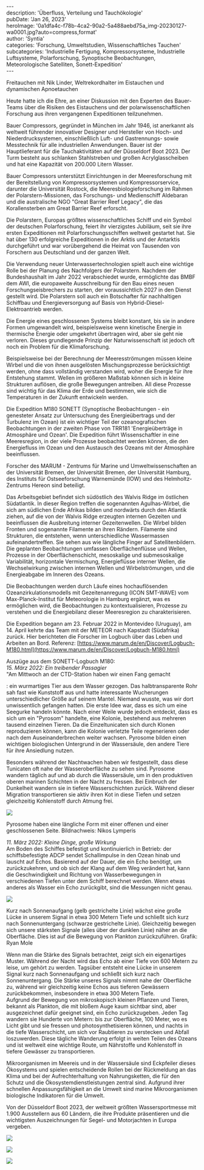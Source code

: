 \---  
description: 'Überfluss, Verteilung und Tauchökologie'  
pubDate: 'Jan 26, 2023'  
heroImage: '0a1dfa4c-f78b-4ca2-90a2-5a488aebd75a_img-20230127-wa0001.jpg?auto=compress,format'  
author: 'Syntia'  
categories: 'Forschung, Umweltstudien, Wissenschaftliches Tauchen'  
subcategories: 'Industrielle Fertigung, Kompressorsysteme, Industrielle Luftsysteme, Polarforschung, Synoptische Beobachtungen, Meteorologische Satelliten, Sonett-Expedition'  
\---  

Freitauchen mit Nik Linder, Weltrekordhalter im Eistauchen und dynamischen Apnoetauchen

Heute hatte ich die Ehre, an einer Diskussion mit den Experten des Bauer-Teams über die Risiken des Eistauchens und der polarwissenschaftlichen Forschung aus ihren vergangenen Expeditionen teilzunehmen.

Bauer Compressors, gegründet in München im Jahr 1946, ist anerkannt als weltweit führender innovativer Designer und Hersteller von Hoch- und Niederdrucksystemen, einschließlich Luft- und Gastrennungs- sowie Messtechnik für alle industriellen Anwendungen. Bauer ist der Hauptlieferant für die Tauchaktivitäten auf der Düsseldorf Boot 2023. Der Turm besteht aus schlanken Stahlstreben und großen Acrylglasscheiben und hat eine Kapazität von 200.000 Litern Wasser.

Bauer Compressors unterstützt Einrichtungen in der Meeresforschung mit der Bereitstellung von Kompressorsystemen und Kompressorservice, darunter die Universität Rostock, die Meeresbiologieforschung im Rahmen der Polarstern-Missionen, das Forschungs- und Medienschiff Aldebaran und die australische NGO "Great Barrier Reef Legacy", die das Korallensterben am Great Barrier Reef erforscht.

Die Polarstern, Europas größtes wissenschaftliches Schiff und ein Symbol der deutschen Polarforschung, feiert ihr vierzigstes Jubiläum, seit sie ihre ersten Expeditionen mit Polarforschungsschiffen weltweit gestartet hat. Sie hat über 130 erfolgreiche Expeditionen in der Arktis und der Antarktis durchgeführt und war vorübergehend die Heimat von Tausenden von Forschern aus Deutschland und der ganzen Welt.

Die Verwendung neuer Unterwassertechnologien spielt auch eine wichtige Rolle bei der Planung des Nachfolgers der Polarstern. Nachdem der Bundeshaushalt im Jahr 2022 verabschiedet wurde, ermöglichte das BMBF dem AWI, die europaweite Ausschreibung für den Bau eines neuen Forschungseisbrechers zu starten, der voraussichtlich 2027 in den Dienst gestellt wird. Die Polarstern soll auch ein Botschafter für nachhaltigen Schiffbau und Energieversorgung auf Basis von Hybrid-Diesel-Elektroantrieb werden.

Die Energie eines geschlossenen Systems bleibt konstant, bis sie in andere Formen umgewandelt wird, beispielsweise wenn kinetische Energie in thermische Energie oder umgekehrt übertragen wird, aber sie geht nie verloren. Dieses grundlegende Prinzip der Naturwissenschaft ist jedoch oft noch ein Problem für die Klimaforschung.

Beispielsweise bei der Berechnung der Meeresströmungen müssen kleine Wirbel und die von ihnen ausgelösten Mischungsprozesse berücksichtigt werden, ohne dass vollständig verstanden wird, woher die Energie für ihre Entstehung stammt. Wellen im größeren Maßstab können sich in kleine Strukturen auflösen, die große Bewegungen antreiben. All diese Prozesse sind wichtig für das Klima der Erde und bestimmen, wie sich die Temperaturen in der Zukunft entwickeln werden.

Die Expedition M180 SONETT (Synoptische Beobachtungen - ein genesteter Ansatz zur Untersuchung des Energieübertrags und der Turbulenz im Ozean) ist ein wichtiger Teil der ozeanografischen Beobachtungen in der zweiten Phase von TRR181 'Energieüberträge in Atmosphäre und Ozean'. Die Expedition führt Wissenschaftler in eine Meeresregion, in der viele Prozesse beobachtet werden können, die den Energiefluss im Ozean und den Austausch des Ozeans mit der Atmosphäre beeinflussen.

Forscher des MARUM - Zentrums für Marine und Umweltwissenschaften an der Universität Bremen, der Universität Bremen, der Universität Hamburg, des Instituts für Ostseeforschung Warnemünde (IOW) und des Helmholtz-Zentrums Hereon sind beteiligt.

Das Arbeitsgebiet befindet sich südöstlich des Walvis Ridge im östlichen Südatlantik. In dieser Region treffen die sogenannten Agulhas-Wirbel, die sich am südlichen Ende Afrikas bilden und nordwärts durch den Atlantik ziehen, auf die von der Walvis Ridge erzeugten internen Gezeiten und beeinflussen die Ausbreitung interner Gezeitenwellen. Die Wirbel bilden Fronten und sogenannte Filamente an ihren Rändern. Filamente sind Strukturen, die entstehen, wenn unterschiedliche Wassermassen aufeinandertreffen. Sie sehen aus wie längliche Finger auf Satellitenbildern. Die geplanten Beobachtungen umfassen Oberflächenflüsse und Wellen, Prozesse in der Oberflächenschicht, mesoskalige und submesoskalige Variabilität, horizontale Vermischung, Energieflüsse interner Wellen, die Wechselwirkung zwischen internen Wellen und Wirbelströmungen, und die Energieabgabe im Inneren des Ozeans.

Die Beobachtungen werden durch Läufe eines hochauflösenden Ozeanzirkulationsmodells mit Gezeitenanregung (ICON SMT-WAVE) vom Max-Planck-Institut für Meteorologie in Hamburg ergänzt, was es ermöglichen wird, die Beobachtungen zu kontextualisieren, Prozesse zu verstehen und die Energiebilanz dieser Meeresregion zu charakterisieren.

Die Expedition begann am 23. Februar 2022 in Montevideo (Uruguay), am 14. April kehrte das Team mit der METEOR nach Kapstadt (Südafrika) zurück. Hier berichteten die Forscher im Logbuch über das Leben und Arbeiten an Bord. Referenz: [https://www.marum.de/en/Discover/Logbuch-M180.html](https://www.marum.de/en/Discover/Logbuch-M180.html)

Auszüge aus dem SONETT-Logbuch M180:  
_15. März 2022: Ein treibender Passagier_  
"Am Mittwoch an der CTD-Station haben wir einen Fang gemacht

: ein wurmartiges Tier aus dem Wasser gezogen. Das halbtransparente Rohr sah fast wie Kunststoff aus und hatte interessante Wucherungen unterschiedlicher Größe auf seinem Mantel. Niemand wusste, was wir dort unwissentlich gefangen hatten. Die erste Idee war, dass es sich um eine Seegurke handeln könnte. Nach einer Weile wurde jedoch entdeckt, dass es sich um ein "Pyrosom" handelte, eine Kolonie, bestehend aus mehreren tausend einzelnen Tieren. Da die Einzeltunicaten sich durch Klonen reproduzieren können, kann die Kolonie verletzte Teile regenerieren oder nach dem Auseinanderbrechen weiter wachsen. Pyrosome bilden einen wichtigen biologischen Untergrund in der Wassersäule, den andere Tiere für ihre Ansiedlung nutzen.

Besonders während der Nachtwachen haben wir festgestellt, dass diese Tunicaten oft nahe der Wasseroberfläche zu sehen sind. Pyrosome wandern täglich auf und ab durch die Wassersäule, um in den produktiven oberen marinen Schichten in der Nacht zu fressen. Bei Einbruch der Dunkelheit wandern sie in tiefere Wasserschichten zurück. Während dieser Migration transportieren sie aktiv ihren Kot in diese Tiefen und setzen gleichzeitig Kohlenstoff durch Atmung frei.

![](https://images.prismic.io/syntia/f23b0288-fb4d-4a9f-b40c-04c31d3d4cb3_feuerwalze1-von-nikos-web.jpg?auto=compress,format)

Pyrosome haben eine längliche Form mit einer offenen und einer geschlossenen Seite. Bildnachweis: Nikos Lymperis

_11. März 2022: Kleine Dinge, große Wirkung_  
Am Boden des Schiffes befestigt und kontinuierlich in Betrieb: der schiffsbefestigte ADCP sendet Schallimpulse in den Ozean hinab und lauscht auf Echos. Basierend auf der Dauer, die ein Echo benötigt, um zurückzukehren, und ob sich der Klang auf dem Weg verändert hat, kann die Geschwindigkeit und Richtung von Wasserbewegungen in verschiedenen Tiefen unter dem Schiff berechnet werden. Wenn etwas anderes als Wasser ein Echo zurückgibt, sind die Messungen nicht genau.

![](https://images.prismic.io/syntia/5d83915d-1ac7-4974-b3f5-37cc84f379d9_planktoncycle-ryanmole-web.jpg?auto=compress,format)

Kurz nach Sonnenaufgang (gelb gestrichelte Linie) wächst eine große Lücke in unserem Signal in etwa 300 Metern Tiefe und schließt sich kurz nach Sonnenuntergang (schwarze gestrichelte Linie). Gleichzeitig bewegen sich unsere stärksten Signale (alles über der dunklen Linie) näher an die Oberfläche. Dies ist auf die Bewegung von Plankton zurückzuführen. Grafik: Ryan Mole

Wenn man die Stärke des Signals betrachtet, zeigt sich ein eigenartiges Muster. Während der Nacht wird das Echo ab einer Tiefe von 600 Metern zu leise, um gehört zu werden. Tagsüber entsteht eine Lücke in unserem Signal kurz nach Sonnenaufgang und schließt sich kurz nach Sonnenuntergang. Die Stärke unseres Signals nimmt nahe der Oberfläche zu, während wir gleichzeitig keine Echos aus tieferen Gewässern zurückbekommen, insbesondere in etwa 300 Metern Tiefe.  
Aufgrund der Bewegung von mikroskopisch kleinen Pflanzen und Tieren, bekannt als Plankton, die mit bloßem Auge kaum sichtbar sind, aber ausgezeichnet dafür geeignet sind, ein Echo zurückzugeben. Jeden Tag wandern sie Hunderte von Metern: bis zur Oberfläche, 100 Meter, wo es Licht gibt und sie fressen und photosynthetisieren können, und nachts in die tiefe Wasserschicht, um sich vor Raubtieren zu verstecken und Abfall loszuwerden. Diese tägliche Wanderung erfolgt in weiten Teilen des Ozeans und ist weltweit eine wichtige Route, um Nährstoffe und Kohlenstoff in tiefere Gewässer zu transportieren.

Mikroorganismen im Meereis und in der Wassersäule sind Eckpfeiler dieses Ökosystems und spielen entscheidende Rollen bei der Rückmeldung an das Klima und bei der Aufrechterhaltung von Nahrungsketten, die für den Schutz und die Ökosystemdienstleistungen zentral sind. Aufgrund ihrer schnellen Anpassungsfähigkeit an die Umwelt sind marine Mikroorganismen biologische Indikatoren für die Umwelt.

Von der Düsseldorf Boot 2023, der weltweit größten Wassersportmesse mit 1.900 Ausstellern aus 60 Ländern, die ihre Produkte präsentieren und die wichtigsten Auszeichnungen für Segel- und Motorjachten in Europa vergeben.

![](https://images.prismic.io/syntia/4b7dae93-5c4e-43d7-9fd3-46492d8a4768_img_20230126_165743-1.jpg?auto=compress,format)

![](https://images.prismic.io/syntia/3849bff5-fc6b-4d66-8c13-24edbdb57bcf_img_20230126_155617.jpg?auto=compress,format)

![](https://images.prismic.io/syntia/bc557b9c-16f6-4ffa-b973-1d4b05f54d06_img_20230126_161245.jpg?auto=compress,format)